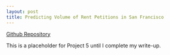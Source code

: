 ```yaml
---
layout: post
title: Predicting Volume of Rent Petitions in San Francisco
---
```


[Github Repository](https://github.com/harrisonized/sf-rent-petitions-timeseries-analysis)

This is a placeholder for Project 5 until I complete my write-up.